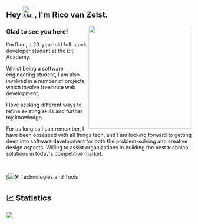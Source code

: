 
## Hey <img src="https://raw.githubusercontent.com/Tarikul-Islam-Anik/Animated-Fluent-Emojis/master/Emojis/Hand%20gestures/Waving%20Hand.png" alt="Waving Hand" width="31" height="31" />, I'm Rico van Zelst.
  


<img align="right" width="280" src="https://user-images.githubusercontent.com/74038190/212748830-4c709398-a386-4761-84d7-9e10b98fbe6e.gif"/>

### Glad to see you here!  

I'm Rico, a 20-year-old full-stack developer student at the Bit Academy.

Whilst being a software engineering student, I am also involved in a number of projects, which involve freelance web development.

I love seeking different ways to refine existing skills and further my knowledge.

For as long as I can remember, I have been obsessed with all things tech, and I am looking forward to getting deep into software development for both the 
problem-solving  and creative design aspects. Willing to assist organizations in building the best technical solutions in today's competitive market.


<br/>

[![🛠️ Technologies and Tools](https://github-readme-tech-stack.vercel.app/api/cards?title=%F0%9F%9B%A0%EF%B8%8F+Technologies+and+Tools&align=center&fontFamily=monospace&lineCount=3&theme=github&gap=9&width=800&bg=%23FFFFFF&badge=%23EAEFFC&border=%23f9322c&titleColor=%23f9322c&line1=laravel%2CLaravel%2CFF2D20%3Blaravel%2CBlade%2Cff463d%3Bphp%2CPHP%2C777BB4%3Bjavascript%2CJavaScript%2CF7DF1E%3Bmysql%2CSQL%2C4479A1%3Bnodedotjs%2CNodeJS%2C339933%3Bhtml5%2CHTML%2CE34F26%3Bcss3%2CCSS%2C1572B6%3B&line2=linux%2CLinux%2CFCC624%3Bgit%2CGit%2CF05032%3Bcomposer%2CComposer%2C885630%3Bcloudflare%2CCloudflare%2CF38020%3Btermius%2CTerminal%2C000000%3Btailwindcss%2CTailwindCSS%2C06B6D4%3B&line3=visualstudiocode%2CVSCode%2C007ACC%3Bphpstorm%2CPHPStorm%2C000000%3Btrello%2CTrello%2C0052CC%3Badobephotoshop%2CPhotoshop%2C31A8FF%3Bbuymeacoffee%2CCoffee%2C5B4638%3B)


## 📈 Statistics
[![](https://visitcount.itsvg.in/api?id=wqe&icon=7&color=12)](https://github.com/rico-vz)

